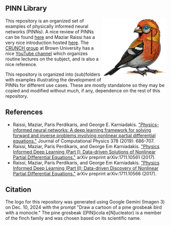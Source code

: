 PINN Library
---
<img src="logo_no.png" align="right" width=200 />

This repository is an organized set of examples of physically informed neural networks (PINNs).  A nice review of PINNs can be found [here](https://www.nature.com/articles/s42254-021-00314-5) and Maziar Raissi has a very nice introduction hosted [here](https://maziarraissi.github.io/PINNs/).  The [CRUNCH group](https://sites.brown.edu/crunch-group/) at Brown University has a nice [YouTube channel](https://www.youtube.com/@CrunchGroup) which organizes routine lectures on the subject, and is also a nice reference.

This repository is organized into (sub)folders with examples illustrating the development of PINNs for different use cases.  These are mostly standalone so they may be copied and modified without much, if any, dependence on the rest of this repository.

References
---

* Raissi, Maziar, Paris Perdikaris, and George E. Karniadakis. ["Physics-informed neural networks: A deep learning framework for solving forward and inverse problems involving nonlinear partial differential equations."](https://www.sciencedirect.com/science/article/pii/S0021999118307125) Journal of Computational Physics 378 (2019): 686-707.
* Raissi, Maziar, Paris Perdikaris, and George Em Karniadakis. ["Physics Informed Deep Learning (Part I): Data-driven Solutions of Nonlinear Partial Differential Equations."](https://arxiv.org/abs/1711.10561) arXiv preprint arXiv:1711.10561 (2017).
* Raissi, Maziar, Paris Perdikaris, and George Em Karniadakis. ["Physics Informed Deep Learning (Part II): Data-driven Discovery of Nonlinear Partial Differential Equations."](https://arxiv.org/abs/1711.10566) arXiv preprint arXiv:1711.10566 (2017).

Citation
---
The logo for this repository was generated using Google Gemini (Imagen 3) on Dec. 10, 2024 with the prompt "Draw a cartoon of a pine grosbeak bird with a monocle."  The pine grosbeak ([PIN]icola e[N]ucleator) is a member of the finch family and was chosen based on its scientific name.
